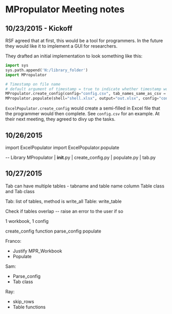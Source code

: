 # MPropulator Meeting notes #

## 10/23/2015 - Kickoff ##

RSF agreed that at first, this would be a tool for programmers. In the future they would like it to implement a GUI for researchers.

They drafted an initial implementation to look something like this:

```python
import sys
sys.path.append('N:/library_folder')
import MPropulator

# Timestamp on file name
# default argument of timestamp = true to indicate whether timestamp would be included in file name
MPropulator.create_config(config="config.csv", tab_names_same_as_csv = True) # optional shell for config file
MPropulator.populate(shell="shell.xlsx", output="out.xlsx", config="config.csv", timestamp=True)
```

`ExcelPopulator.create_config` would create a semi-filled in Excel file that the programmer would then complete. See `config.csv` for an example.
At their next meeting, they agreed to divy up the tasks.

## 10/26/2015 ##

import ExcelPopulator
import ExcelPopulator.populate


--
Library
	MPropulator
		| __init__.py
		| create_config.py
		| populate.py
		| tab.py

## 10/27/2015 ##

Tab can have multiple tables - tabname and table name column
Table class and Tab class

Tab: list of tables, method is write_all
Table: write_table

Check if tables overlap -- raise an error to the user if so

1 workbook, 1 config

create_config function
parse_config
populate

Franco:
  - Justify MPR_Workbook
  - Populate

Sam:
  - Parse_config
  - Tab class

Ray:
  - skip_rows
  - Table functions